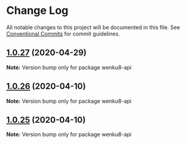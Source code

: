 # Change Log

All notable changes to this project will be documented in this file.
See [Conventional Commits](https://conventionalcommits.org) for commit guidelines.

## [1.0.27](https://github.com/bluelovers/ws-rest/compare/wenku8-api@1.0.26...wenku8-api@1.0.27) (2020-04-29)

**Note:** Version bump only for package wenku8-api





## [1.0.26](https://github.com/bluelovers/ws-rest/compare/wenku8-api@1.0.25...wenku8-api@1.0.26) (2020-04-10)

**Note:** Version bump only for package wenku8-api





## [1.0.25](https://github.com/bluelovers/ws-rest/compare/wenku8-api@1.0.24...wenku8-api@1.0.25) (2020-04-10)

**Note:** Version bump only for package wenku8-api
